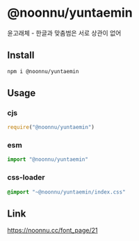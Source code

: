 # @noonnu/yuntaemin
윤고래체 - 한글과 맞춤범은 서로 상관이 없어

## Install
```sh
npm i @noonnu/yuntaemin
```
## Usage
### cjs
```js
require("@noonnu/yuntaemin")
```
### esm
```js
import "@noonnu/yuntaemin"
```
### css-loader
```css
@import "~@noonnu/yuntaemin/index.css"
```

## Link
https://noonnu.cc/font_page/21